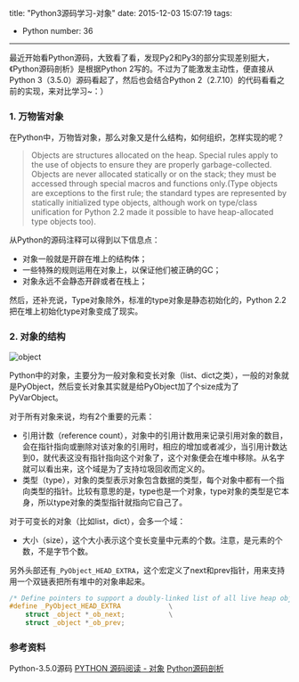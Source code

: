 title: "Python3源码学习-对象"
date: 2015-12-03 15:07:19
tags:
  - Python
number: 36
---

最近开始看Python源码，大致看了看，发现Py2和Py3的部分实现差别挺大，《Python源码剖析》是根据Python 2写的。不过为了能激发主动性，便直接从Python 3（3.5.0）源码看起了，然后也会结合Python 2（2.7.10）的代码看看之前的实现，来对比学习~：）
### 1. 万物皆对象

在Python中，万物皆对象，那么对象又是什么结构，如何组织，怎样实现的呢？

<!--more-->

> Objects are structures allocated on the heap.  Special rules apply to the use of objects to ensure they are properly garbage-collected. Objects are never allocated statically or on the stack; they must be accessed through special macros and functions only.(Type objects are exceptions to the first rule; the standard types are represented by statically initialized type objects, although work on type/class unification for Python 2.2 made it possible to have heap-allocated type objects too).

从Python的源码注释可以得到以下信息点：
- 对象一般就是开辟在堆上的结构体；
- 一些特殊的规则运用在对象上，以保证他们被正确的GC；
- 对象永远不会静态开辟或者在栈上；

然后，还补充说，Type对象除外，标准的type对象是静态初始化的，Python 2.2把在堆上初始化type对象变成了现实。
### 2. 对象的结构

![object](https://cloud.githubusercontent.com/assets/1736354/11553779/03a14ebe-99cd-11e5-8640-dde569539e9d.png)

Python中的对象，主要分为一般对象和变长对象（list、dict之类），一般的对象就是PyObject，然后变长对象其实就是给PyObject加了个size成为了PyVarObject。

对于所有对象来说，均有2个重要的元素：
- 引用计数（reference count），对象中的引用计数用来记录引用对象的数目，会在指针指向或删除对该对象的引用时，相应的增加或者减少，当引用计数达到0，就代表这没有指针指向这个对象了，这个对象便会在堆中移除。从名字就可以看出来，这个域是为了支持垃圾回收而定义的。
- 类型（type），对象的类型表示对象包含数据的类型，每个对象中都有一个指向类型的指针。比较有意思的是，type也是一个对象，type对象的类型是它本身，所以type对象的类型指针就指向它自己了。

对于可变长的对象（比如list，dict），会多一个域：
- 大小（size），这个大小表示这个变长变量中元素的个数。注意，是元素的个数，不是字节个数。

另外头部还有`_PyObject_HEAD_EXTRA`，这个宏定义了next和prev指针，用来支持用一个双链表把所有堆中的对象串起来。

``` c
/* Define pointers to support a doubly-linked list of all live heap objects. */
#define _PyObject_HEAD_EXTRA            \
    struct _object *_ob_next;           \
    struct _object *_ob_prev;
```
### 参考资料

Python-3.5.0源码
[PYTHON 源码阅读 - 对象](http://www.wklken.me/posts/2014/08/05/python-source-object.html#pyobject_head)
[Python源码剖析](http://book.douban.com/subject/3117898/)
